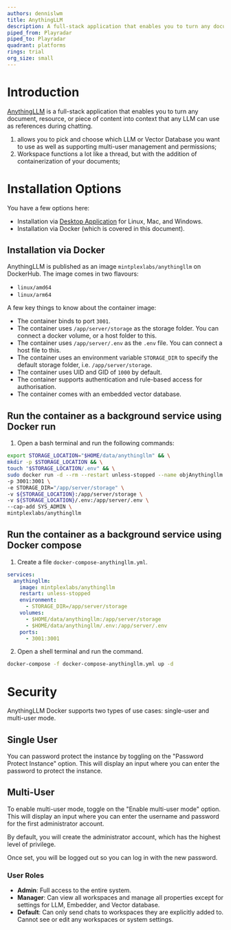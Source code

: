 ```yaml
---
authors: dennislwm
title: AnythingLLM
description: A full-stack application that enables you to turn any document, resource, or piece of content into context that any LLM can use as references during chatting.
piped_from: Playradar
piped_to: Playradar
quadrant: platforms
rings: trial
org_size: small
---
```


# Introduction

[AnythingLLM][r01] is a full-stack application that enables you to turn any document, resource, or piece of content into context that any LLM can use as references during chatting.

1. allows you to pick and choose which LLM or Vector Database you want to use as well as supporting multi-user management and permissions;
2. Workspace functions a lot like a thread, but with the addition of containerization of your documents;

# Installation Options

You have a few options here:

* Installation via [Desktop Application][r02] for Linux, Mac, and Windows.
* Installation via Docker (which is covered in this document).

## Installation via Docker

AnythingLLM is published as an image `mintplexlabs/anythingllm` on DockerHub. The image comes in two flavours:

* `linux/amd64`
* `linux/arm64`

A few key things to know about the container image:

* The container binds to port `3001`.
* The container uses `/app/server/storage` as the storage folder. You can connect a docker volume, or a host folder to this.
* The container uses `/app/server/.env` as the `.env` file. You can connect a host file to this.
* The container uses an environment variable `STORAGE_DIR` to specify the default storage folder, i.e. `/app/server/storage`.
* The container uses UID and GID of `1000` by default.
* The container supports authentication and rule-based access for authorisation.
* The container comes with an embedded vector database.

## Run the container as a background service using Docker run

1. Open a bash terminal and run the following commands:

```sh
export STORAGE_LOCATION="$HOME/data/anythingllm" && \
mkdir -p $STORAGE_LOCATION && \
touch "$STORAGE_LOCATION/.env" && \
sudo docker run -d --rm --restart unless-stopped --name objAnythingllm \
-p 3001:3001 \
-e STORAGE_DIR="/app/server/storage" \
-v ${STORAGE_LOCATION}:/app/server/storage \
-v ${STORAGE_LOCATION}/.env:/app/server/.env \
--cap-add SYS_ADMIN \
mintplexlabs/anythingllm
```

## Run the container as a background service using Docker compose

1. Create a file `docker-compose-anythingllm.yml`.

```yml
services:
  anythingllm:
    image: mintplexlabs/anythingllm
    restart: unless-stopped
    environment:
      - STORAGE_DIR=/app/server/storage
    volumes:
      - $HOME/data/anythingllm:/app/server/storage
      - $HOME/data/anythingllm/.env:/app/server/.env
    ports:
      - 3001:3001
```

2. Open a shell terminal and run the command.

```sh
docker-compose -f docker-compose-anythingllm.yml up -d
```

# Security

AnythingLLM Docker supports two types of use cases: single-user and multi-user mode.

## Single User

You can password protect the instance by toggling on the "Password Protect Instance" option. This will display an input where you can enter the password to protect the instance.

## Multi-User

To enable multi-user mode, toggle on the "Enable multi-user mode" option. This will display an input where you can enter the username and password for the first administrator account.

By default, you will create the administrator account, which has the highest level of privilege.

Once set, you will be logged out so you can log in with the new password.

### User Roles

* **Admin**: Full access to the entire system.
* **Manager**: Can view all workspaces and manage all properties except for settings for LLM, Embedder, and Vector database.
* **Default**: Can only send chats to workspaces they are explicitly added to. Cannot see or edit any workspaces or system settings.


[r01]: https://anythingllm.com/
[r02]: https://anythingllm.com/download